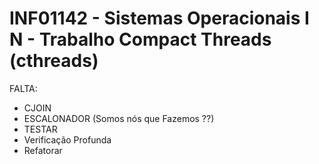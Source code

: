 # INF01142 - Sistemas Operacionais I N - Trabalho Compact Threads (cthreads)

FALTA: 
* CJOIN  
* ESCALONADOR (Somos nós que Fazemos ??)
* TESTAR 
* Verificação Profunda
* Refatorar

